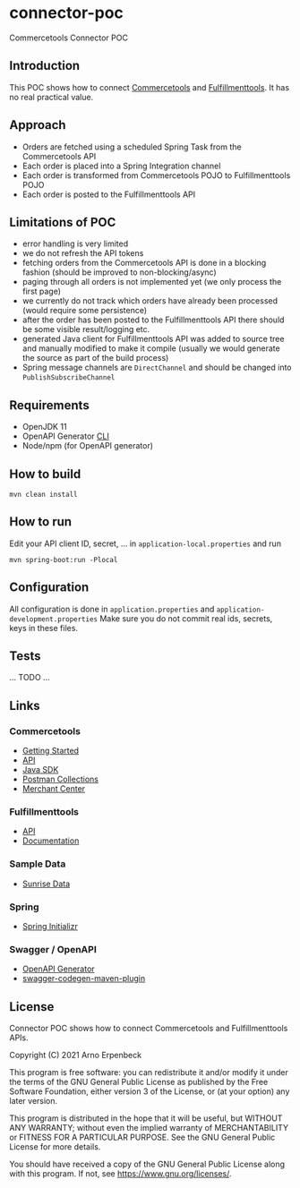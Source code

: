 # connector-poc
Commercetools Connector POC

## Introduction
This POC shows how to connect [Commercetools](https://docs.commercetools.com/api/) and [Fulfillmenttools](https://fulfillmenttools.github.io/fulfillmenttools-api-reference/).
It has no real practical value.

## Approach
- Orders are fetched using a scheduled Spring Task from the Commercetools API
- Each order is placed into a Spring Integration channel
- Each order is transformed from Commercetools POJO to Fulfillmenttools POJO
- Each order is posted to the Fulfillmenttools API

## Limitations of POC
- error handling is very limited
- we do not refresh the API tokens
- fetching orders from the Commercetools API is done in a blocking fashion (should be improved to non-blocking/async)
- paging through all orders is not implemented yet (we only process the first page)
- we currently do not track which orders have already been processed (would require some persistence)
- after the order has been posted to the Fulfillmenttools API there should be some visible result/logging etc.
- generated Java client for Fulfillmenttools API was added to source tree and manually modified to make it compile
  (usually we would generate the source as part of the build process)
- Spring message channels are `DirectChannel` and should be changed into `PublishSubscribeChannel`  

## Requirements
- OpenJDK 11
- OpenAPI Generator [CLI](https://openapi-generator.tech/docs/installation/)
- Node/npm (for OpenAPI generator)

## How to build
```
mvn clean install
```

## How to run
Edit your API client ID, secret, ... in `application-local.properties` and run
```
mvn spring-boot:run -Plocal
```

## Configuration
All configuration is done in `application.properties` and `application-development.properties`
Make sure you do not commit real ids, secrets, keys in these files.

## Tests
... TODO ...

## Links

### Commercetools
- [Getting Started](https://docs.commercetools.com/tutorials/getting-started)
- [API](https://docs.commercetools.com/api/)
- [Java SDK](https://docs.commercetools.com/sdk/jvm-sdk)
- [Postman Collections](https://github.com/commercetools/commercetools-postman-collection)  
- [Merchant Center](https://mc.europe-west1.gcp.commercetools.com/connector-poc/dashboard)
  
### Fulfillmenttools
- [API](https://fulfillmenttools.github.io/api-reference-ui/)  
- [Documentation](https://fulfillmenttools.github.io/fulfillmenttools-api-reference/)
  
### Sample Data
- [Sunrise Data](https://github.com/commercetools/commercetools-sunrise-data)

### Spring
- [Spring Initializr](https://start.spring.io/)

### Swagger / OpenAPI
- [OpenAPI Generator](https://openapi-generator.tech/docs/generators/java)
- [swagger-codegen-maven-plugin](https://github.com/swagger-api/swagger-codegen/blob/master/modules/swagger-codegen-maven-plugin/README.md)

## License
Connector POC shows how to connect Commercetools and Fulfillmenttools APIs.

Copyright (C) 2021 Arno Erpenbeck

This program is free software: you can redistribute it and/or modify
it under the terms of the GNU General Public License as published by
the Free Software Foundation, either version 3 of the License, or
(at your option) any later version.

This program is distributed in the hope that it will be useful,
but WITHOUT ANY WARRANTY; without even the implied warranty of
MERCHANTABILITY or FITNESS FOR A PARTICULAR PURPOSE.  See the
GNU General Public License for more details.

You should have received a copy of the GNU General Public License
along with this program.  If not, see <https://www.gnu.org/licenses/>.